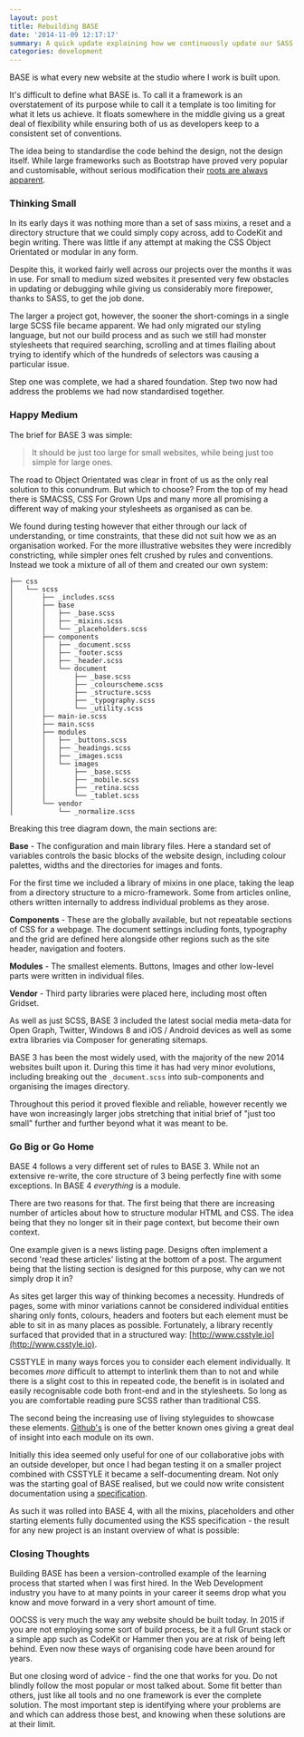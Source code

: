 ```yaml
---
layout: post
title: Rebuilding BASE
date: '2014-11-09 12:17:17'
summary: A quick update explaining how we continuously update our SASS workflow in the studio and why OOCSS is truly the way forward for websites in 2014 and beyond.
categories: development
---
```


BASE is what every new website at the studio where I work is built upon.

It's difficult to define what BASE is. To call it a framework is an overstatement of its purpose while to call it a template is too limiting for what it lets us achieve. It floats somewhere in the middle giving us a great deal of flexibility while ensuring both of us as developers keep to a consistent set of conventions.

The idea being to standardise the code behind the design, not the design itself. While large frameworks such as Bootstrap have proved very popular and customisable, without serious modification their [roots are always apparent](http://notes.gross.is/post/43508972396/please-stop-using-twitter-bootstrap).

### Thinking Small

In its early days it was nothing more than a set of sass mixins, a reset and a directory structure that we could simply copy across, add to CodeKit and begin writing. There was little if any attempt at making the CSS Object Orientated or modular in any form. 

Despite this, it worked fairly well across our projects over the months it was in use. For small to medium sized websites it presented very few obstacles in updating or debugging while giving us considerably more firepower, thanks to SASS, to get the job done.

The larger a project got, however, the sooner the short-comings in a single large SCSS file became apparent. We had only migrated our styling language, but not our build process and as such we still had monster stylesheets that required searching, scrolling and at times flailing about trying to identify which of the hundreds of selectors was causing a particular issue.

Step one was complete, we had a shared foundation. Step two now had address the problems we had now standardised together.

### Happy Medium
The brief for BASE 3 was simple:

> It should be just too large for small websites, while being just too simple for large ones.

The road to Object Orientated was clear in front of us as the only real solution to this conundrum. But which to choose? From the top of my head there is SMACSS, CSS For Grown Ups and many more all promising a different way of making your stylesheets as organised as can be.

We found during testing however that either through our lack of understanding, or time constraints, that these did not suit how we as an organisation worked. For the more illustrative websites they were incredibly constricting, while simpler ones felt crushed by rules and conventions. Instead we took a mixture of all of them and created our own system:

	├── css
	│   └── scss
	│       ├── _includes.scss
	│       ├── base
	│       │   ├── _base.scss
	│       │   ├── _mixins.scss
	│       │   └── _placeholders.scss
	│       ├── components
	│       │   ├── _document.scss
	│       │   ├── _footer.scss
	│       │   ├── _header.scss
	│       │   └── document
	│       │       ├── _base.scss
	│       │       ├── _colourscheme.scss
	│       │       ├── _structure.scss
	│       │       ├── _typography.scss
	│       │       └── _utility.scss
	│       ├── main-ie.scss
	│       ├── main.scss
	│       ├── modules
	│       │   ├── _buttons.scss
	│       │   ├── _headings.scss
	│       │   ├── _images.scss
	│       │   └── images
	│       │       ├── _base.scss
	│       │       ├── _mobile.scss
	│       │       ├── _retina.scss
	│       │       └── _tablet.scss
	│       └── vendor
	│           └── _normalize.scss
    
Breaking this tree diagram down, the main sections are:

**Base** -
The configuration and main library files. Here a standard set of variables controls the basic blocks of the website design, including colour palettes, widths and the directories for images and fonts.

For the first time we included a library of mixins in one place, taking the leap from a directory structure to a micro-framework. Some from articles online, others written internally to address individual problems as they arose.

**Components** - 
These are the globally available, but not repeatable sections of CSS for a webpage. The document settings including fonts, typography and the grid are defined here alongside other regions such as the site header, navigation and footers.

**Modules** - 
The smallest elements. Buttons, Images and other low-level parts were written in individual files.

**Vendor** -
Third party libraries were placed here, including most often Gridset.

As well as just SCSS, BASE 3 included the latest social media meta-data for Open Graph, Twitter, Windows 8 and iOS / Android devices as well as some extra libraries via Composer for generating sitemaps.

BASE 3 has been the most widely used, with the majority of the new 2014 websites built upon it. During this time it has had very minor evolutions, including breaking out the `_document.scss` into sub-components and organising the images directory.

Throughout this period it proved flexible and reliable, however recently we have won increasingly larger jobs stretching that initial brief of "just too small" further and further beyond what it was meant to be.

### Go Big or Go Home
BASE 4 follows a very different set of rules to BASE 3. While not an extensive re-write, the core structure of 3 being perfectly fine with some exceptions. In BASE 4 *everything* is a module.

There are two reasons for that. The first being that there are increasing number of articles about how to structure modular HTML and CSS. The idea being that they no longer sit in their page context, but become their own context.

One example given is a news listing page. Designs often implement a second 'read these articles' listing at the bottom of a post. The argument being that the listing section is designed for this purpose, why can we not simply drop it in?

As sites get larger this way of thinking becomes a necessity. Hundreds of pages, some with minor variations cannot be considered individual entities sharing only fonts, colours, headers and footers but each element must be able to sit in as many places as possible. Fortunately, a library recently surfaced that provided that in a structured way: [http://www.csstyle.io](http://www.csstyle.io).

CSSTYLE in many ways forces you to consider each element individually. It becomes *more* difficult to attempt to interlink them than to not and while there is a slight cost to this in repeated code, the benefit is in isolated and easily recognisable code both front-end and in the stylesheets. So long as you are comfortable reading pure SCSS rather than traditional CSS.

The second being the increasing use of living styleguides to showcase these elements. [Github's](https://github.com/styleguide) is one of the better known ones giving a great deal of insight into each module on its own.

Initially this idea seemed only useful for one of our collaborative jobs with an outside developer, but once I had began testing it on a smaller project combined with CSSTYLE it became a self-documenting dream. Not only was the starting goal of BASE realised, but we could now write consistent documentation using a [specification](https://github.com/kneath/kss/blob/master/SPEC.md).

As such it was rolled into BASE 4, with all the mixins, placeholders and other starting elements fully documented using the KSS specification - the result for any new project is an instant overview of what is possible:

### Closing Thoughts
Building BASE has been a version-controlled example of the learning process that started when I was first hired. In the Web Development industry you have to at many points in your career it seems drop what you know and move forward in a very short amount of time.

OOCSS is very much the way any website should be built today. In 2015 if you are not employing some sort of build process, be it a full Grunt stack or a simple app such as CodeKit or Hammer then you are at risk of being left behind. Even now these ways of organising code have been around for years.

But one closing word of advice - find the one that works for you. Do not blindly follow the most popular or most talked about. Some fit better than others, just like all tools and no one framework is ever the complete solution. The most important step is identifying where your problems are and which can address those best, and knowing when these solutions are at their limit.